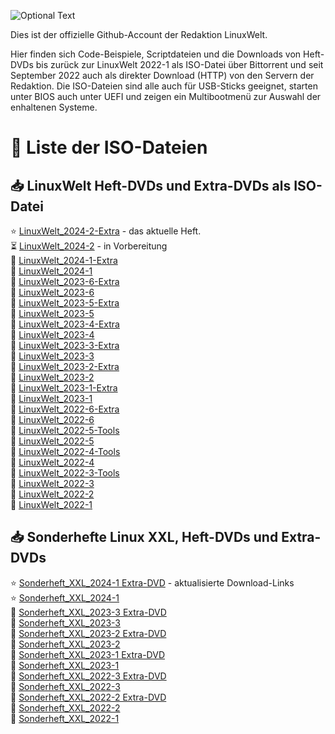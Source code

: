 ![Optional Text](../main/docs/images/LinuxWelt.svg)

Dies ist der offizielle Github-Account der Redaktion LinuxWelt.

Hier finden sich Code-Beispiele, Scriptdateien und die Downloads von Heft-DVDs bis zurück zur LinuxWelt 2022-1 als ISO-Datei über Bittorrent und seit September 2022 auch als direkter Download (HTTP) von den Servern der Redaktion. Die ISO-Dateien sind alle auch für USB-Sticks geeignet, starten unter BIOS auch unter UEFI und zeigen ein Multibootmenü zur Auswahl der enhaltenen Systeme.

# 💽 Liste der ISO-Dateien 

## 📥 LinuxWelt Heft-DVDs und Extra-DVDs als ISO-Datei
  ⭐ [LinuxWelt_2024-2-Extra](https://github.com/LinuxWelt/LinuxWelt/tree/main/torrents/LinuxWelt_2024-2-Extra) - das aktuelle Heft.   
  ⏳ [LinuxWelt_2024-2](https://github.com/LinuxWelt/LinuxWelt/tree/main/torrents/LinuxWelt_2024-2) - in Vorbereitung  
  💽 [LinuxWelt_2024-1-Extra](https://github.com/LinuxWelt/LinuxWelt/tree/main/torrents/LinuxWelt_2024-1-Extra)  
  💽 [LinuxWelt_2024-1](https://github.com/LinuxWelt/LinuxWelt/tree/main/torrents/LinuxWelt_2024-1)  
  💽 [LinuxWelt_2023-6-Extra](https://github.com/LinuxWelt/LinuxWelt/tree/main/torrents/LinuxWelt_2023-6-Extra)  
  💽 [LinuxWelt_2023-6](https://github.com/LinuxWelt/LinuxWelt/tree/main/torrents/LinuxWelt_2023-6)  
  💽 [LinuxWelt_2023-5-Extra](https://github.com/LinuxWelt/LinuxWelt/tree/main/torrents/LinuxWelt_2023-5-Extra)  
  💽 [LinuxWelt_2023-5](https://github.com/LinuxWelt/LinuxWelt/tree/main/torrents/LinuxWelt_2023-5)  
  💽 [LinuxWelt_2023-4-Extra](https://github.com/LinuxWelt/LinuxWelt/tree/main/torrents/LinuxWelt_2023-4-Extra)  
  💽 [LinuxWelt_2023-4](https://github.com/LinuxWelt/LinuxWelt/tree/main/torrents/LinuxWelt_2023-4)  
  💽 [LinuxWelt_2023-3-Extra](https://github.com/LinuxWelt/LinuxWelt/tree/main/torrents/LinuxWelt_2023-3-Extras)  
  💽 [LinuxWelt_2023-3](https://github.com/LinuxWelt/LinuxWelt/tree/main/torrents/LinuxWelt_2023-3)  
  💽 [LinuxWelt_2023-2-Extra](https://github.com/LinuxWelt/LinuxWelt/tree/main/torrents/LinuxWelt_2023-2-Extras)  
  💽 [LinuxWelt_2023-2](https://github.com/LinuxWelt/LinuxWelt/tree/main/torrents/LinuxWelt_2023-2)  
  💽 [LinuxWelt_2023-1-Extra](https://github.com/LinuxWelt/LinuxWelt/tree/main/torrents/LinuxWelt_2023-1-Extras)  
  💽 [LinuxWelt_2023-1](https://github.com/LinuxWelt/LinuxWelt/tree/main/torrents/LinuxWelt_2023-1)  
  💽 [LinuxWelt_2022-6-Extra](https://github.com/LinuxWelt/LinuxWelt/tree/main/torrents/LinuxWelt_2022-6-Extras)  
  💽 [LinuxWelt_2022-6](https://github.com/LinuxWelt/LinuxWelt/tree/main/torrents/LinuxWelt_2022-6)  
  💽 [LinuxWelt_2022-5-Tools](https://github.com/LinuxWelt/LinuxWelt/tree/main/torrents/LinuxWelt_2022-5-Tools)  
  💽 [LinuxWelt_2022-5](https://github.com/LinuxWelt/LinuxWelt/tree/main/torrents/LinuxWelt_2022-5)  
  💽 [LinuxWelt_2022-4-Tools](https://github.com/LinuxWelt/LinuxWelt/tree/main/torrents/LinuxWelt_2022-4-Tools)  
  💽 [LinuxWelt_2022-4](https://github.com/LinuxWelt/LinuxWelt/tree/main/torrents/LinuxWelt_2022-4)  
  💽 [LinuxWelt_2022-3-Tools](https://github.com/LinuxWelt/LinuxWelt/tree/main/torrents/LinuxWelt_2022-3-Tools)  
  💽 [LinuxWelt_2022-3](https://github.com/LinuxWelt/LinuxWelt/tree/main/torrents/LinuxWelt_2022-3)  
  💽 [LinuxWelt_2022-2](https://github.com/LinuxWelt/LinuxWelt/tree/main/torrents/LinuxWelt_2022-2)  
  💽 [LinuxWelt_2022-1](https://github.com/LinuxWelt/LinuxWelt/tree/main/torrents/LinuxWelt_2022-1)  

## 📥 Sonderhefte Linux XXL, Heft-DVDs und Extra-DVDs

  ⭐ [Sonderheft_XXL_2024-1 Extra-DVD](https://github.com/LinuxWelt/LinuxWelt/tree/main/torrents/LinuxWelt_XXL_2024-1-Extra) - aktualisierte Download-Links  
  ⭐ [Sonderheft_XXL_2024-1](https://github.com/LinuxWelt/LinuxWelt/tree/main/torrents/LinuxWelt_XXL_2024-1)  
  💽 [Sonderheft_XXL_2023-3 Extra-DVD](https://github.com/LinuxWelt/LinuxWelt/tree/main/torrents/LinuxWelt_XXL_2023-3-Extra)  
  💽 [Sonderheft_XXL_2023-3](https://github.com/LinuxWelt/LinuxWelt/tree/main/torrents/LinuxWelt_XXL_2023-3)  
  💽 [Sonderheft_XXL_2023-2 Extra-DVD](https://github.com/LinuxWelt/LinuxWelt/tree/main/torrents/LinuxWelt_XXL_2023-2-Extra)  
  💽 [Sonderheft_XXL_2023-2](https://github.com/LinuxWelt/LinuxWelt/tree/main/torrents/LinuxWelt_XXL_2023-2)  
  💽 [Sonderheft_XXL_2023-1 Extra-DVD](https://github.com/LinuxWelt/LinuxWelt/tree/main/torrents/LinuxWelt_XXL_2023-1-Extra)  
  💽 [Sonderheft_XXL_2023-1](https://github.com/LinuxWelt/LinuxWelt/tree/main/torrents/LinuxWelt_XXL_2023-1)  
  💽 [Sonderheft_XXL_2022-3 Extra-DVD](https://github.com/LinuxWelt/LinuxWelt/tree/main/torrents/LinuxWelt_XXL_2022-3-Extra)  
  💽 [Sonderheft_XXL_2022-3](https://github.com/LinuxWelt/LinuxWelt/tree/main/torrents/LinuxWelt_XXL_2022-3)  
  💽 [Sonderheft_XXL_2022-2 Extra-DVD](https://github.com/LinuxWelt/LinuxWelt/tree/main/torrents/LinuxWelt_XXL_2022-2-Extra)  
  💽 [Sonderheft_XXL_2022-2](https://github.com/LinuxWelt/LinuxWelt/tree/main/torrents/LinuxWelt_XXL_2022-2)  
  💽 [Sonderheft_XXL_2022-1](https://github.com/LinuxWelt/LinuxWelt/tree/main/torrents/LinuxWelt_XXL_2022-1)  




